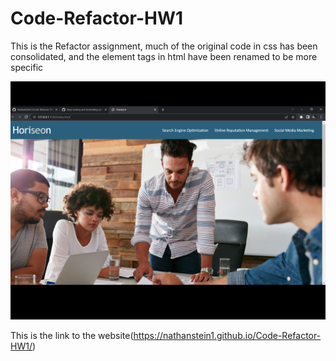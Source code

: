 # Code-Refactor-HW1

This is the Refactor assignment, much of the original code in css has been consolidated, and the element tags in html have been renamed to be more specific

![This is an image of the site](./assets/css/Screenshotofsite.png)

This is the link to the website(https://nathanstein1.github.io/Code-Refactor-HW1/)